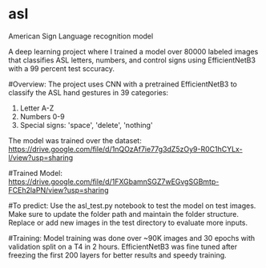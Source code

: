 # asl
American Sign Language recognition model 

A deep learning project where I trained a model over 80000 labeled images that classifies ASL letters, numbers, and control signs using EfficientNetB3 with a 99 percent test sccuracy.

#Overview:
The project uses CNN with a pretrained EfficientNetB3 to classify the ASL hand gestures in 39 categories:
1. Letter A-Z
2. Numbers 0-9
3. Special signs: 'space', 'delete', 'nothing'

The model was trained over the dataset: https://drive.google.com/file/d/1nQOzAf7ie77g3dZ5zOy9-R0C1hCYLx-l/view?usp=sharing

#Trained Model:
https://drive.google.com/file/d/1FXGbamnSGZ7wEGvgSGBmtp-FCEh2laPN/view?usp=sharing

#To predict:
Use the asl_test.py notebook to test the model on test images.
Make sure to update the folder path and maintain the folder structure.
Replace or add new images in the test directory to evaluate more inputs.

#Training:
Model training was done over ~90K images and 30 epochs with validation split on a T4 in 2 hours.
EfficientNetB3 was fine tuned after freezing the first 200 layers for better results and speedy training.
